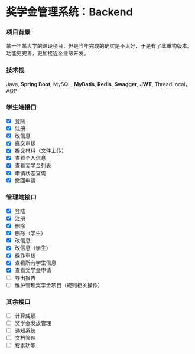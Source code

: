 # 奖学金管理系统：Backend

### 项目背景

某一年某大学的课设项目，但是当年完成的确实是不太好，于是有了此重构版本。功能更完善，更加接近企业级开发。

### 技术栈

Java, **Spring Boot**, MySQL, **MyBatis**, **Redis**, **Swagger**, **JWT**, ThreadLocal，AOP

### 学生端接口
- [x] 登陆
- [x] 注册
- [x] 改信息
- [x] 提交审核
- [x] 提交材料（文件上传）
- [x] 查看个人信息
- [x] 查看奖学金列表
- [x] 申请状态查询
- [x] 撤回申请

### 管理端接口
- [x] 登陆
- [x] 注册
- [x] 删除
- [x] 删除（学生）
- [x] 改信息
- [x] 改信息（学生）
- [x] 操作审核
- [x] 查看所有学生信息
- [x] 查看奖学金申请
- [ ] 导出报告
- [ ] 维护管理奖学金项目（规则相关操作）

### 其余接口
- [ ] 计算成绩
- [ ] 奖学金发放管理
- [ ] 通知系统
- [ ] 文档管理
- [ ] 搜索功能
